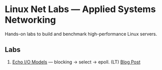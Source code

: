 # Linux Net Labs — Applied Systems Networking
Hands-on labs to build and benchmark high-performance Linux servers.

## Labs
1. [Echo I/O Models](01-echo-io-models/) — blocking → select → epoll. (LT) [Blog Post](https://www.rebelyaml.com/posts/linux-net-labs-01-echo-io-models-blocking/)
